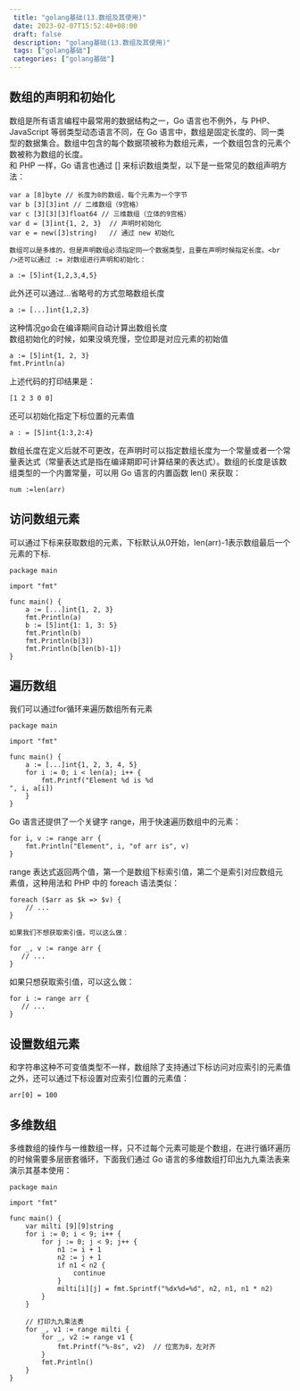 ```yaml
--- 
 title: "golang基础(13.数组及其使用)" 
 date: 2023-02-07T15:52:40+08:00 
 draft: false 
 description: "golang基础(13.数组及其使用)" 
 tags: ["golang基础"] 
 categories: ["golang基础"] 
---
```

## 数组的声明和初始化
数组是所有语言编程中最常用的数据结构之一，Go 语言也不例外，与 PHP、JavaScript 等弱类型动态语言不同，在 Go 语言中，数组是固定长度的、同一类型的数据集合。数组中包含的每个数据项被称为数组元素，一个数组包含的元素个数被称为数组的长度。<br />和 PHP 一样，Go 语言也通过 [] 来标识数组类型，以下是一些常见的数组声明方法：
```
var a [8]byte // 长度为8的数组，每个元素为一个字节
var b [3][3]int // 二维数组（9宫格）
var c [3][3][3]float64 // 三维数组（立体的9宫格）
var d = [3]int{1, 2, 3}  // 声明时初始化
var e = new([3]string)   // 通过 new 初始化
```
	数组可以是多维的，但是声明数组必须指定同一个数据类型，且要在声明时候指定长度。<br />还可以通过 := 对数组进行声明和初始化：
```
a := [5]int{1,2,3,4,5}
```
此外还可以通过...省略号的方式忽略数组长度
```
a := [...]int{1,2,3}
```
这种情况go会在编译期间自动计算出数组长度<br />数组初始化的时候，如果没填充慢，空位即是对应元素的初始值
```
a := [5]int{1, 2, 3}
fmt.Println(a)
```
上述代码的打印结果是：
```
[1 2 3 0 0]
```
还可以初始化指定下标位置的元素值
```
a : = [5]int{1:3,2:4}
```
数组长度在定义后就不可更改，在声明时可以指定数组长度为一个常量或者一个常量表达式（常量表达式是指在编译期即可计算结果的表达式）。数组的长度是该数组类型的一个内置常量，可以用 Go 语言的内置函数 len() 来获取：
```
num :=len(arr)
```

## 访问数组元素
可以通过下标来获取数组的元素，下标默认从0开始，len(arr)-1表示数组最后一个元素的下标.
```
package main

import "fmt"

func main() {
	a := [...]int{1, 2, 3}
	fmt.Println(a)
	b := [5]int{1: 1, 3: 5}
	fmt.Println(b)
	fmt.Println(b[3])
	fmt.Println(b[len(b)-1])
}
```

## 遍历数组
我们可以通过for循环来遍历数组所有元素
```
package main

import "fmt"

func main() {
	a := [...]int{1, 2, 3, 4, 5}
	for i := 0; i < len(a); i++ {
		fmt.Printf("Element %d is %d 
", i, a[i])
	}
}
```
Go 语言还提供了一个关键字 range，用于快速遍历数组中的元素：
```
for i, v := range arr { 
    fmt.Println("Element", i, "of arr is", v) 
}
```
range 表达式返回两个值，第一个是数组下标索引值，第二个是索引对应数组元素值，这种用法和 PHP 中的 foreach 语法类似：
```
foreach ($arr as $k => $v) {
    // ...
}
```
	如果我们不想获取索引值，可以这么做：
```
for _, v := range arr {
   // ...
}
```
如果只想获取索引值，可以这么做：
```
for i := range arr {
   // ...
}
```

## 设置数组元素
和字符串这种不可变值类型不一样，数组除了支持通过下标访问对应索引的元素值之外，还可以通过下标设置对应索引位置的元素值：
```
arr[0] = 100
```

## 多维数组
多维数组的操作与一维数组一样，只不过每个元素可能是个数组，在进行循环遍历的时候需要多层嵌套循环，下面我们通过 Go 语言的多维数组打印出九九乘法表来演示其基本使用：
```
package main

import "fmt"

func main() {
	var milti [9][9]string
	for i := 0; i < 9; i++ {
		for j := 0; j < 9; j++ {
			n1 := i + 1
			n2 := j + 1
			if n1 < n2 {
				continue
			}
			milti[i][j] = fmt.Sprintf("%dx%d=%d", n2, n1, n1 * n2)
		}
	}

	// 打印九九乘法表
	for _, v1 := range milti {
		for _, v2 := range v1 {
			fmt.Printf("%-8s", v2)  // 位宽为8，左对齐
		}
		fmt.Println()
	}
}
```
